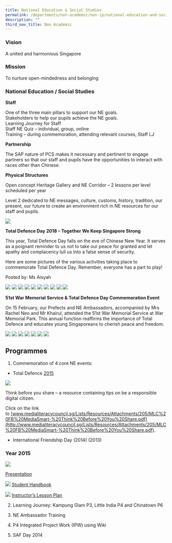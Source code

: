 ```yaml
---
title: National Education & Social Studies
permalink: /departments/non-academic/non-ip/national-education-and-social-studies/
description: ""
third_nav_title: Non Academic
---
```

### Vision

A united and harmonious Singapore

### Mission

To nurture open-mindedness and belonging


### National Education / Social Studies

**Staff**

One of the three main pillars to support our NE goals. <br>
Stakeholders to help our pupils achieve the NE goals. <br>
Learning Journey for Staff <br>
Staff NE Quiz – individual, group, online <br>
Training – during commemoration, attending relevant courses, Staff LJ

**Partnership**

The SAP nature of PCS makes it necessary and pertinent to engage partners so that our staff and pupils have the opportunities to interact with races other than Chinese.

**Physical Structures**

Open concept Heritage Gallery and NE Corridor – 2 lessons per level scheduled per year

Level 2 dedicated to NE messages, culture, customs, history, tradition, our present, our future to create an environment rich in NE resources for our staff and pupils.

![](/images/goal.jpg)

**Total Defence Day 2018 – Together We Keep Singapore Strong**

This year, Total Defence Day falls on the eve of Chinese New Year. It serves as a poignant reminder to us not to take our peace for granted and let apathy and complacency lull us into a false sense of security.

Here are some pictures of the various activities taking place to commemorate Total Defence Day. Remember, everyone has a part to play!

Posted by: Ms Aisyah

![](/images/XQUY5711.jpg)
![](/images/RNYA1305.jpg)
![](/images/QSOD1217.jpg)
![](/images/IMG_4431.jpg)
![](/images/IMG_4421.jpg)
![](/images/IMG_4420.jpg)
![](/images/IMG_4417.jpg)
![](/images/IMG_4412.jpg)
![](/images/20180214_111217.jpg)
![](/images/20180208_130145.jpg)

**51st&nbsp;War Memorial Service &amp; Total Defence Day Commemoration Event**

On 15 February, our Prefects and NE Ambassadors, accompanied by Mrs Rachel Neo and Mr Khairul, attended the 51st&nbsp;War Memorial Service at War Memorial Park. This annual function reaffirms the importance of Total Defence and educates young Singaporeans to cherish peace and freedom.

![](/images/20180215_101447.jpg)
![](/images/20180215_080005.jpg)
![](/images/20180215_090908.jpg)
![](/images/20180215_095110.jpg)
![](/images/20180215_100226.jpg)
![](/images/20180215_100735.jpg)
![](/images/20180215_101343.jpg)

Programmes
----------

1. Commemoration of 4 core NE events:

*   Total Defence [2015](/files/Total_Defence_Day_at_Poi_Ching_v2-1-1.pdf)

![](/images/poster_on_smart_digital_citizen.jpg)

Think before you share – a resource containing tips on be a responsible digital citizen.

Click on the link to&nbsp;[www.medialiteracycouncil.sg/Lists/Resources/Attachments/205/MLC%20FB%20MediaSmart-%20Think%20Before%20You%20Share.pdf](http://www.medialiteracycouncil.sg/Lists/Resources/Attachments/205/MLC%20FB%20MediaSmart-%20Think%20Before%20You%20Share.pdf).

*   International Friendship Day&nbsp;(2014)&nbsp;(2013)

### Year 2015

![](/images/DF01.png)

[Presentation](/files/OnlineSafetyandSecurity-Class2-Presentation.pdf)

![](/images/df02.png)
[Student Handbook](/files/OnlineSafetyandSecurity-Class2-StudentHandbook.pdf)

![](/images/df03.png)
[Instructor’s Lesson Plan](/files/OnlineSafetyandSecurity-Class2-TeachingGuide-1.pdf)

2. Learning Journey:&nbsp;Kampung Glam P3,&nbsp;Little India P4 and Chinatown P6

3. NE Ambassador Training

4. P4 Integrated Project Work (IPW) using Wiki

5. SAF Day 2014